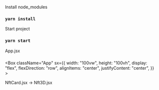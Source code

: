 

Install node_modules
### `yarn install`

Start project
### `yarn start`

App.jsx
###
 <Box
      className="App"
      sx={{
        width: "100vw",
        height: "100vh",
        display: "flex",
        flexDirection: "row",
        alignItems: "center",
        justifyContent: "center",
      }}
    >
      <NftCard path="/assets/man.glb" />
      <NftCard path="/assets/ship_bear.glb" />
      <NftCard path="/assets/1.glb" />
    </Box>

NftCard.jsx -> Nft3D.jsx
